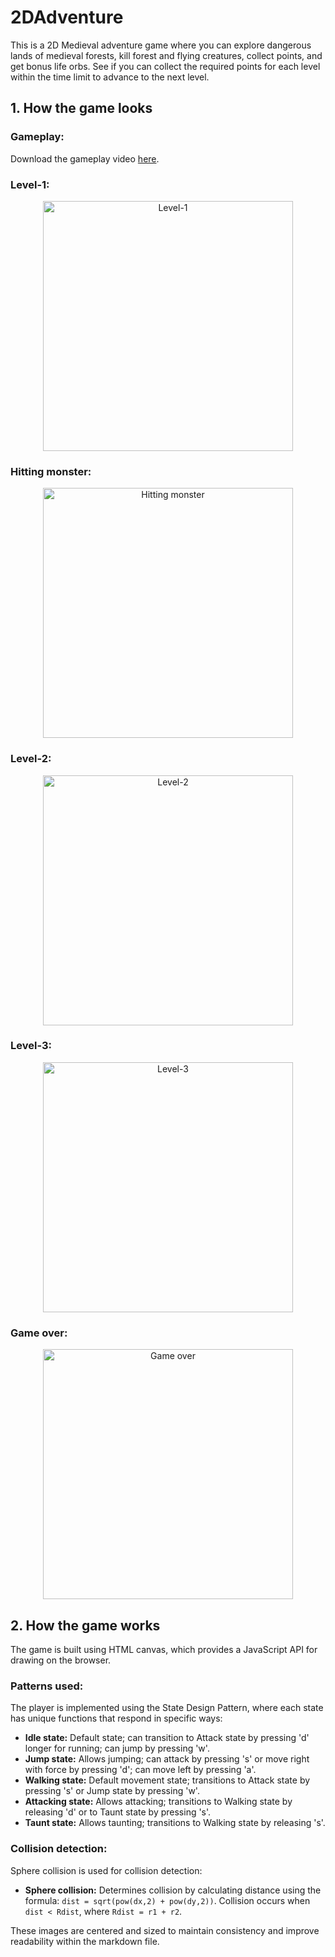 # 2DAdventure

This is a 2D Medieval adventure game where you can explore dangerous lands of medieval forests, kill forest and flying creatures, collect points, and get bonus life orbs. 
See if you can collect the required points for each level within the time limit to advance to the next level.

## 1. How the game looks

### Gameplay:

Download the gameplay video [here](https://github.com/JivkoSp/2DAdventure/files/9266736/GameReview.zip).

### Level-1:
<div style="text-align: center;">
  <img src="https://user-images.githubusercontent.com/97282923/183034063-65dd47da-5b23-4253-b396-9e27ffbe3200.PNG" alt="Level-1" width="400">
</div>

### Hitting monster:
<div style="text-align: center;">
  <img src="https://user-images.githubusercontent.com/97282923/183034353-f2e5f967-7394-4ef0-acba-1a42c344c104.PNG" alt="Hitting monster" width="400">
</div>

### Level-2:
<div style="text-align: center;">
  <img src="https://user-images.githubusercontent.com/97282923/183033979-0233e213-b3a3-4f15-aa60-715d38d886f9.PNG" alt="Level-2" width="400">
</div>

### Level-3:
<div style="text-align: center;">
  <img src="https://user-images.githubusercontent.com/97282923/183034122-93b3a497-7c82-42bc-9e72-83a65d240cb6.PNG" alt="Level-3" width="400">
</div>

### Game over:
<div style="text-align: center;">
  <img src="https://user-images.githubusercontent.com/97282923/183034209-d18cf2cf-dc72-4662-a68d-9d3dc8068acb.PNG" alt="Game over" width="400">
</div>

## 2. How the game works

The game is built using HTML canvas, which provides a JavaScript API for drawing on the browser.

### Patterns used:

The player is implemented using the State Design Pattern, where each state has unique functions that respond in specific ways:

- **Idle state:** Default state; can transition to Attack state by pressing 'd' longer for running; can jump by pressing 'w'.
- **Jump state:** Allows jumping; can attack by pressing 's' or move right with force by pressing 'd'; can move left by pressing 'a'.
- **Walking state:** Default movement state; transitions to Attack state by pressing 's' or Jump state by pressing 'w'.
- **Attacking state:** Allows attacking; transitions to Walking state by releasing 'd' or to Taunt state by pressing 's'.
- **Taunt state:** Allows taunting; transitions to Walking state by releasing 's'.

### Collision detection:

Sphere collision is used for collision detection:

- **Sphere collision:** Determines collision by calculating distance using the formula: `dist = sqrt(pow(dx,2) + pow(dy,2))`. Collision occurs when `dist < Rdist`, where `Rdist = r1 + r2`.

These images are centered and sized to maintain consistency and improve readability within the markdown file.


